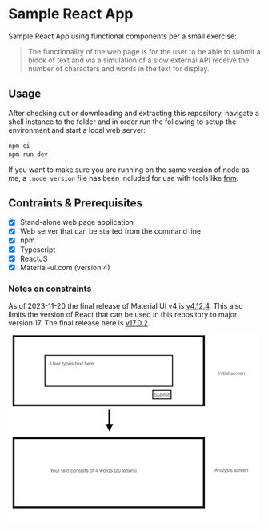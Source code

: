 # Sample React App

Sample React App using functional components per a small exercise:

> The functionality of the web page is for the user to be able to submit a
> block of text and via a simulation of a slow external API receive the
> number of characters and words in the text for display.

## Usage

After checking out or downloading and extracting this repository, navigate a
shell instance to the folder and in order run the following to setup the
environment and start a local web server:

```sh
npm ci
npm run dev
```

If you want to make sure you are running on the same version of node as me, a
`.node_version` file has been included for use with tools like [fnm][].

## Contraints & Prerequisites

- [x] Stand-alone web page application
- [x] Web server that can be started from the command line
- [x] npm
- [x] Typescript
- [x] ReactJS
- [x] Material-ui.com (version 4)

### Notes on constraints

As of 2023-11-20 the final release of Material UI v4 is [v4.12.4][latest-mui].
This also limits the version of React that can be used in this repository to
major version 17. The final release here is [v17.0.2][latest-react].

![Wireframe sketch of the site showing a box titled initial screen above a box titled analysis screen.](Wireframes/Wireframes.001.png)

[fnm]: https://github.com/Schniz/fnm
[latest-mui]: https://github.com/mui/material-ui/releases/tag/v4.12.4
[latest-react]: https://github.com/facebook/react/releases/tag/v17.0.2

